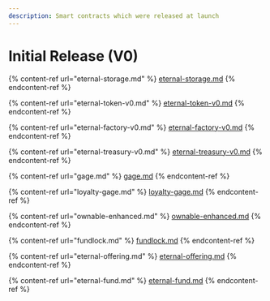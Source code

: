 ```yaml
---
description: Smart contracts which were released at launch
---
```


# Initial Release (V0)

{% content-ref url="eternal-storage.md" %}
[eternal-storage.md](eternal-storage.md)
{% endcontent-ref %}

{% content-ref url="eternal-token-v0.md" %}
[eternal-token-v0.md](eternal-token-v0.md)
{% endcontent-ref %}

{% content-ref url="eternal-factory-v0.md" %}
[eternal-factory-v0.md](eternal-factory-v0.md)
{% endcontent-ref %}

{% content-ref url="eternal-treasury-v0.md" %}
[eternal-treasury-v0.md](eternal-treasury-v0.md)
{% endcontent-ref %}

{% content-ref url="gage.md" %}
[gage.md](gage.md)
{% endcontent-ref %}

{% content-ref url="loyalty-gage.md" %}
[loyalty-gage.md](loyalty-gage.md)
{% endcontent-ref %}

{% content-ref url="ownable-enhanced.md" %}
[ownable-enhanced.md](ownable-enhanced.md)
{% endcontent-ref %}

{% content-ref url="fundlock.md" %}
[fundlock.md](fundlock.md)
{% endcontent-ref %}

{% content-ref url="eternal-offering.md" %}
[eternal-offering.md](eternal-offering.md)
{% endcontent-ref %}

{% content-ref url="eternal-fund.md" %}
[eternal-fund.md](eternal-fund.md)
{% endcontent-ref %}

